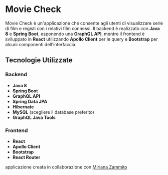# Movie Check

Movie Check è un'applicazione che consente agli utenti di visualizzare serie di film e registi con i relativi film connessi. Il backend è realizzato con **Java 8** e **Spring Boot**, esponendo una **GraphQL API**, mentre il frontend è sviluppato in **React** utilizzando **Apollo Client** per le query e **Bootstrap** per alcuni componenti dell'interfaccia.

## Tecnologie Utilizzate

### Backend
- **Java 8**
- **Spring Boot**
- **GraphQL API**
- **Spring Data JPA**
- **Hibernate**
- **MySQL** (scegliere il database preferito)
- **GraphQL Java Tools**

### Frontend
- **React**
- **Apollo Client**
- **Bootstrap**
- **React Router**


applicazione creata in collaborazione con [Miriana Zammito](https://github.com/MirianaZammito)
